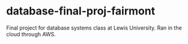# database-final-proj-fairmont
Final project for database systems class at Lewis University. Ran in the cloud through AWS.
